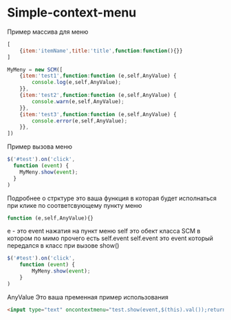 # Simple-context-menu

Пример массива для меню
```js
[
 	{item:'itemName',title:'title',function:function(){}}
]
```
```js
MyMeny = new SCM([
	{item:'test1',function:function (e,self,AnyValue) {
		console.log(e,self,AnyValue);
	}},
	{item:'test2',function:function (e,self,AnyValue) {
		console.warn(e,self,AnyValue);
	}},
	{item:'test3',function:function (e,self,AnyValue) {
		console.error(e,self,AnyValue);
	}},
])
```
Пример вызова меню
```js
$('#test').on('click',
  function (event) {
    MyMeny.show(event);
  }
)
```
Подробнее о стрктуре
это ваша функция в которая будет исполнаться при клике по соответсвующему пункту меню
```js
function (e,self,AnyValue){}
```
e - это event нажатия на пункт меню
self это обект класса SCM в котором по мимо прочего есть self.event
self.event это event который передался в класс при вызове show()
```js
$('#test').on('click',
	function (event) {
		MyMeny.show(event);
	}
)
```
 AnyValue Это ваша пременная 
 пример использования 
 ```html
 <input type="text" oncontextmenu="test.show(event,$(this).val());return false">
 ```
 
